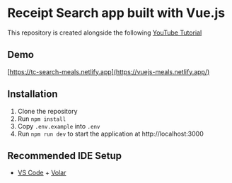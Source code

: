 # Receipt Search app built with Vue.js

This repository is created alongside the following [YouTube Tutorial](https://youtu.be/cfiN8lCA3RM)

## Demo

[https://tc-search-meals.netlify.app](https://vuejs-meals.netlify.app/)

## Installation

1. Clone the repository
1. Run `npm install`
1. Copy `.env.example` into `.env`
1. Run `npm run dev` to start the application at http://localhost:3000

## Recommended IDE Setup

- [VS Code](https://code.visualstudio.com/) + [Volar](https://marketplace.visualstudio.com/items?itemName=Vue.volar)
